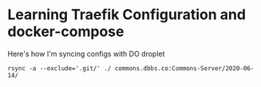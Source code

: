 # Learning Traefik Configuration and docker-compose

Here's how I'm syncing configs with DO droplet

    rsync -a --exclude='.git/' ./ commons.dbbs.co:Commons-Server/2020-06-14/
